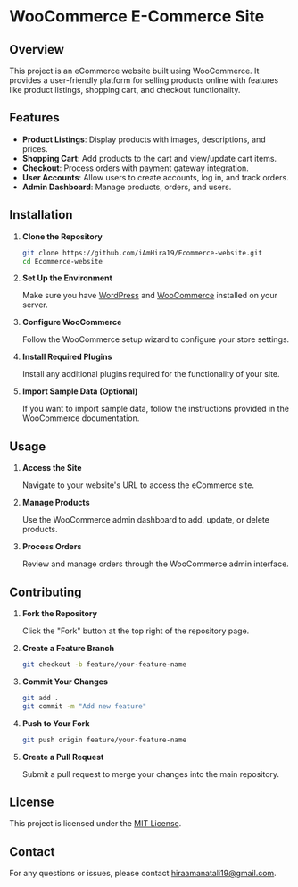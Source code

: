 # WooCommerce E-Commerce Site

## Overview

This project is an eCommerce website built using WooCommerce. It provides a user-friendly platform for selling products online with features like product listings, shopping cart, and checkout functionality.

## Features

- **Product Listings**: Display products with images, descriptions, and prices.
- **Shopping Cart**: Add products to the cart and view/update cart items.
- **Checkout**: Process orders with payment gateway integration.
- **User Accounts**: Allow users to create accounts, log in, and track orders.
- **Admin Dashboard**: Manage products, orders, and users.

## Installation

1. **Clone the Repository**

   ```bash
   git clone https://github.com/iAmHira19/Ecommerce-website.git
   cd Ecommerce-website
   ```

2. **Set Up the Environment**

   Make sure you have [WordPress](https://wordpress.org/download/) and [WooCommerce](https://woocommerce.com/) installed on your server.

3. **Configure WooCommerce**

   Follow the WooCommerce setup wizard to configure your store settings.

4. **Install Required Plugins**

   Install any additional plugins required for the functionality of your site.

5. **Import Sample Data (Optional)**

   If you want to import sample data, follow the instructions provided in the WooCommerce documentation.

## Usage

1. **Access the Site**

   Navigate to your website's URL to access the eCommerce site.

2. **Manage Products**

   Use the WooCommerce admin dashboard to add, update, or delete products.

3. **Process Orders**

   Review and manage orders through the WooCommerce admin interface.

## Contributing

1. **Fork the Repository**

   Click the "Fork" button at the top right of the repository page.

2. **Create a Feature Branch**

   ```bash
   git checkout -b feature/your-feature-name
   ```

3. **Commit Your Changes**

   ```bash
   git add .
   git commit -m "Add new feature"
   ```

4. **Push to Your Fork**

   ```bash
   git push origin feature/your-feature-name
   ```

5. **Create a Pull Request**

   Submit a pull request to merge your changes into the main repository.

## License

This project is licensed under the [MIT License](LICENSE).

## Contact

For any questions or issues, please contact [hiraamanatali19@gmail.com](mailto:hiraamanatali19@gmail.com).

